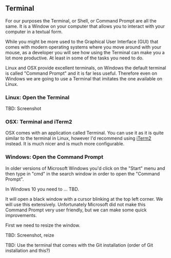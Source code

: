 ## Terminal

For our purposes the Terminal, or Shell, or Command Prompt are all the same. It is a Window on your computer that allows you to interact with your computer in a textual form.

While you might be more used to the Graphical User Interface (GUI) that comes with modern operating systems where you move around with your mouse, as a developer you will see how using the Terminal can make you a lot more productive. At least in some of the tasks you need to do.

Linux and OSX provide excellent terminals, on Windows the default terminal is called "Command Prompt" and it is far less useful. Therefore even on Windows we are going to use a Terminal that imitates the one available on Linux.

### Linux: Open the Terminal

TBD: Screenshot

### OSX: Terminal and iTerm2

OSX comes with an application called Terminal. You can use it as it is quite similar to the terminal in Linux, however I'd recommend using [iTerm2](https://www.iterm2.com/) instead. It is much nicer and is much more configurable.

### Windows: Open the Command Prompt

In older versions of Microsoft Windows you'd click on the "Start" menu and then type in "cmd" in the search window in order to open the "Command Prompt".

In Windows 10 you need to ... TBD.

It will open a black window with a cursor blinking at the top left corner. We will use this extensively. Unfortunately Microsoft did not make this Command Prompt very user friendly, but we can make some quick improvements.

First we need to resize the window.

TBD: Screenshot, reize

TBD: Use the terminal that comes with the Git installation  (order of Git installation and this?)

